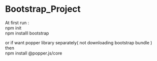 # Bootstrap_Project


At first run : <br>
npm init <br>
npm installl bootstrap <br>
 
or if want popper library separately( not downloading bootstrap bundle ) then  <br>
npm install @popper.js/core

